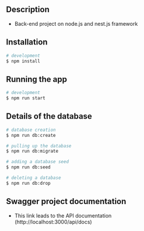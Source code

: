 ## Description
- Back-end project on node.js and nest.js framework

## Installation

```bash
# development
$ npm install
```

## Running the app

```bash
# development
$ npm run start
```

## Details of the database

```bash
# database creation
$ npm run db:create

# pulling up the database
$ npm run db:migrate

# adding a database seed
$ npm run db:seed

# deleting a database
$ npm run db:drop 
```

## Swagger project documentation
- This link leads to the API documentation (http://localhost:3000/api/docs)

